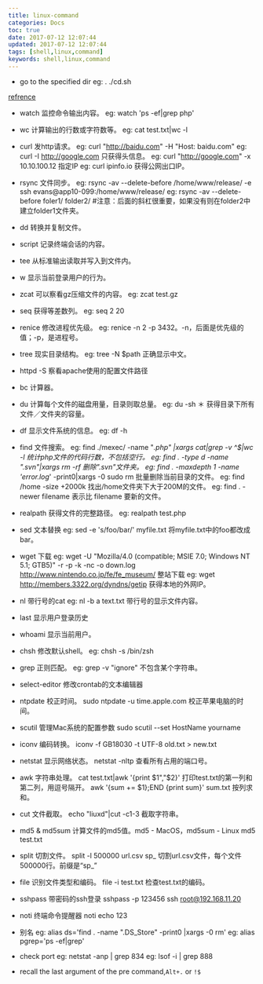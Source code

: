 ```yaml
---
title: linux-command
categories: Docs
toc: true
date: 2017-07-12 12:07:44
updated: 2017-07-12 12:07:44
tags: [shell,linux,command]
keywords: shell,linux,command
---
```


- go to the specified dir
eg: . ./cd.sh

[refrence](https://liuxd.github.io/posts/Command.html)

- watch 监控命令输出内容。
eg: watch 'ps -ef|grep php'
- wc 计算输出的行数或字符数等。
eg: cat test.txt|wc -l
- curl 发http请求。
eg: curl "http://baidu.com" -H "Host: baidu.com"
eg: curl -I http://google.com 只获得头信息。
eg: curl "http://google.com" -x 10.10.100.12 指定IP
eg: curl ipinfo.io 获得公网出口IP。
- rsync 文件同步。
eg: rsync -av --delete-before /home/www/release/ -e ssh evans@app10-099:/home/www/release/
eg: rsync -av --delete-before foler1/ folder2/ #注意：后面的斜杠很重要，如果没有则在folder2中建立folder1文件夹。
- dd 转换并复制文件。
- script 记录终端会话的内容。
- tee 从标准输出读取并写入到文件内。
- w 显示当前登录用户的行为。
- zcat 可以察看gz压缩文件的内容。
eg: zcat test.gz
- seq 获得等差数列。
eg: seq 2 20
- renice 修改进程优先级。
eg: renice -n 2 -p 3432。-n，后面是优先级的值；-p，是进程号。
- tree 现实目录结构。
eg: tree -N $path 正确显示中文。
- httpd -S 察看apache使用的配置文件路径
- bc 计算器。
- du 计算每个文件的磁盘用量，目录则取总量。
eg: du -sh ＊ 获得目录下所有文件／文件夹的容量。
- df 显示文件系统的信息。
eg: df -h
- find 文件搜索。
eg: find ./mexec/ -name "*.php" |xargs cat|grep -v ^$|wc -l 统计php文件的代码行数，不包括空行。
eg: find . -type d -name ".svn"|xargs rm -rf 删除".svn"文件夹。
eg: find . -maxdepth 1 -name 'error.log*' -print0|xargs -0 sudo rm 批量删除当前目录的文件。
eg: find /home -size +2000k 找出/home文件夹下大于200M的文件。
eg: find . -newer filename 表示比 filename 要新的文件。
- realpath 获得文件的完整路径。
eg: realpath test.php
- sed 文本替换
eg: sed -e 's/foo/bar/' myfile.txt 将myfile.txt中的foo都改成bar。
- wget 下载
eg: wget -U "Mozilla/4.0 \(compatible; MSIE 7.0; Windows NT 5.1; GTB5\)" -r -p -k -nc -o down.log http://www.nintendo.co.jp/fe/fe_museum/ 整站下载
eg: wget http://members.3322.org/dyndns/getip 获得本地的外网IP。
- nl 带行号的cat
eg: nl -b a text.txt 带行号的显示文件内容。
- last 显示用户登录历史
- whoami 显示当前用户。
- chsh 修改默认shell。
eg: chsh -s /bin/zsh
- grep 正则匹配。
eg: grep -v "ignore" 不包含某个字符串。
- select-editor 修改crontab的文本编辑器
- ntpdate 校正时间。
sudo ntpdate -u time.apple.com 校正苹果电脑的时间。
- scutil 管理Mac系统的配置参数
sudo scutil --set HostName yourname
- iconv 编码转换。
iconv -f GB18030 -t UTF-8 old.txt > new.txt
- netstat 显示网络状态。
netstat -nltp 查看所有占用的端口号。
- awk 字符串处理。
cat test.txt|awk '{print $1","$2}' 打印test.txt的第一列和第二列，用逗号隔开。
awk '{sum += $1};END {print sum}' sum.txt 按列求和。
- cut 文件截取。
echo "liuxd"|cut -c1-3 截取字符串。
- md5 & md5sum 计算文件的md5值。md5 - MacOS，md5sum - Linux
md5 test.txt
- split 切割文件。
split -l 500000 url.csv sp_ 切割url.csv文件，每个文件500000行。前缀是“sp_”
- file 识别文件类型和编码。
file -i test.txt 检查test.txt的编码。
- sshpass 带密码的ssh登录
sshpass -p 123456 ssh root@192.168.11.20
- noti 终端命令提醒器
noti echo 123

- 别名
eg: alias ds='find . -name ".DS_Store" -print0 |xargs -0 rm'
eg: alias pgrep='ps -ef|grep'

- check port
eg: netstat -anp | grep 834
eg: lsof -i | grep 888

- recall the last argument of the pre command,`Alt+.` or `!$`

